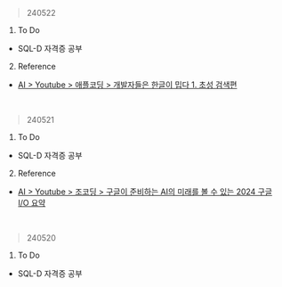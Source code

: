 > 240522
1. To Do
- SQL-D 자격증 공부
2. Reference
- [AI > Youtube > 애플코딩 > 개발자들은 한글이 밉다 1. 초성 검색편]([https://www.youtube.com/watch?v=EcBUZeFdnL8](https://youtu.be/_2MtnLyBdbk?si=o8WtHt1GXVDkUOH0))
<br>

> 240521
1. To Do
- SQL-D 자격증 공부
2. Reference
- [AI > Youtube > 조코딩 > 구글이 준비하는 AI의 미래를 볼 수 있는 2024 구글 I/O 요약](https://www.youtube.com/watch?v=EcBUZeFdnL8)
<br>

> 240520
1. To Do
- SQL-D 자격증 공부
<br>
